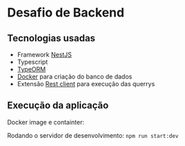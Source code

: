 # Desafio de Backend

## Tecnologias usadas

- Framework [NestJS](https://nestjs.com/)
- Typescript
- [TypeORM](https://typeorm.io/#/)
- [Docker](https://www.docker.com/) para criação do banco de dados
- Extensão [Rest client](https://marketplace.visualstudio.com/items?itemName=humao.rest-client) para execução das querrys


## Execução da aplicação

Docker image e containter:

Rodando o servidor de desenvolvimento: `npm run start:dev`
